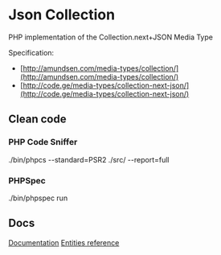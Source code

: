 # Json Collection

PHP implementation of the Collection.next+JSON Media Type

Specification: 
- [http://amundsen.com/media-types/collection/](http://amundsen.com/media-types/collection/)
- [http://code.ge/media-types/collection-next-json/](http://code.ge/media-types/collection-next-json/)

## Clean code

### PHP Code Sniffer
./bin/phpcs --standard=PSR2 ./src/ --report=full

### PHPSpec
./bin/phpspec run

## Docs

[Documentation](https://github.com/mickaelvieira/JsonCollection/blob/master/docs/index.md)
[Entities reference](https://github.com/mickaelvieira/JsonCollection/blob/master/docs/entities.md)
    